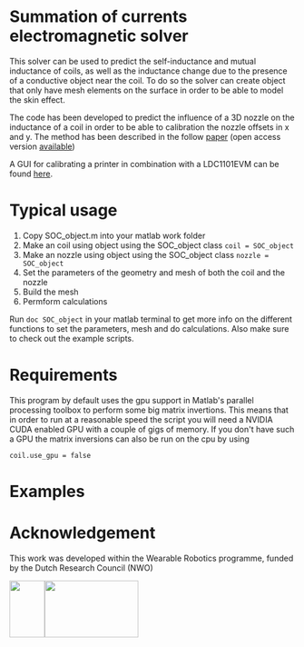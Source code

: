 # Summation of currents electromagnetic solver

This solver can be used to predict the self-inductance and mutual inductance of coils, as well as the inductance change due to the presence of a conductive object near the coil. To do so the solver can create object that only have mesh elements on the surface in order to be able to model the skin effect.

The code has been developed to predict the influence of a 3D nozzle on the inductance of a coil in order to be able to calibration the nozzle offsets in x and y. The method has been described in the follow [paper]() (open access version [available]())

A GUI for calibrating a printer in combination with a LDC1101EVM can be found [here](https://github.com/martijnschouten/inductive_calibration_GUI).

# Typical usage
1. Copy SOC_object.m into your matlab work folder
1. Make an coil using object using the SOC_object class `coil = SOC_object`
1. Make an nozzle using object using the SOC_object class `nozzle = SOC_object`
1. Set the parameters of the geometry and mesh of both the coil and the nozzle
1. Build the mesh
1. Permform calculations

Run `doc SOC_object` in your matlab terminal to get more info on the different functions to set the parameters, mesh and do calculations. Also make sure to check out the example scripts.

# Requirements
This program by default uses the gpu support in Matlab's parallel processing toolbox to perform some big matrix invertions. This means that in order to run at a reasonable speed the script you will need a NVIDIA CUDA enabled GPU with a couple of gigs of memory. If you don't have such a GPU the matrix inversions can also be run on the cpu by using
```
coil.use_gpu = false
```

# Examples


# Acknowledgement
This work was developed within the Wearable Robotics programme, funded by the Dutch Research Council (NWO)

<img src="https://user-images.githubusercontent.com/6079002/124443163-bd35c400-dd7d-11eb-9fe5-53c3def86459.jpg" width="62" height="100"><img src="https://user-images.githubusercontent.com/6079002/124443273-d3dc1b00-dd7d-11eb-9282-54c56e0f42db.png" width="165" height="100">
